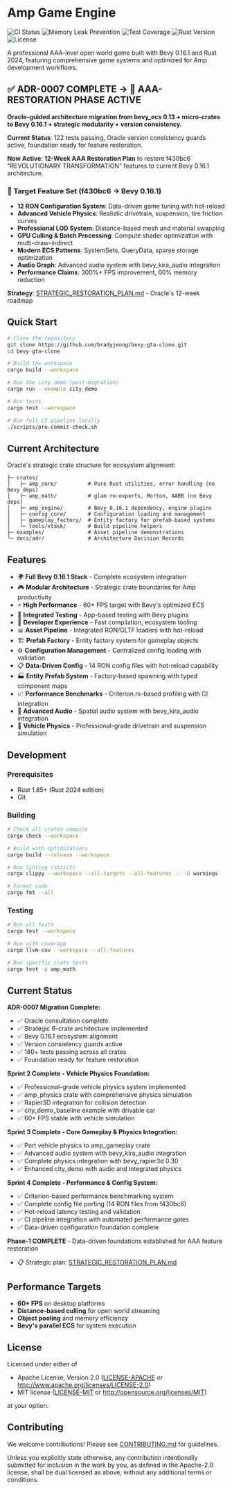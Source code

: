 # Amp Game Engine

![CI Status](https://github.com/bradyjeong/bevy-gta-clone/workflows/CI/badge.svg)
![Memory Leak Prevention](https://github.com/bradyjeong/bevy-gta-clone/workflows/Memory%20Leak%20Prevention/badge.svg)
![Test Coverage](https://codecov.io/gh/bradyjeong/bevy-gta-clone/branch/main/graph/badge.svg)
![Rust Version](https://img.shields.io/badge/rust-1.85+-blue.svg)
![License](https://img.shields.io/badge/license-MIT%20OR%20Apache--2.0-blue.svg)

A professional AAA-level open world game built with Bevy 0.16.1 and Rust 2024, featuring comprehensive game systems and optimized for Amp development workflows.

## ✅ ADR-0007 COMPLETE → 🎯 AAA-RESTORATION PHASE ACTIVE

**Oracle-guided architecture migration from bevy_ecs 0.13 + micro-crates to Bevy 0.16.1 + strategic modularity + version consistency.**

**Current Status**: 122 tests passing, Oracle version consistency guards active, foundation ready for feature restoration.

**Now Active**: **12-Week AAA Restoration Plan** to restore f430bc6 "REVOLUTIONARY TRANSFORMATION" features to current Bevy 0.16.1 architecture.

### 🚀 Target Feature Set (f430bc6 → Bevy 0.16.1)
- **12 RON Configuration System**: Data-driven game tuning with hot-reload
- **Advanced Vehicle Physics**: Realistic drivetrain, suspension, tire friction curves
- **Professional LOD System**: Distance-based mesh and material swapping
- **GPU Culling & Batch Processing**: Compute shader optimization with multi-draw-indirect
- **Modern ECS Patterns**: SystemSets, QueryData, sparse storage optimization
- **Audio Graph**: Advanced audio system with bevy_kira_audio integration
- **Performance Claims**: 300%+ FPS improvement, 60% memory reduction

**Strategy**: [STRATEGIC_RESTORATION_PLAN.md](docs/STRATEGIC_RESTORATION_PLAN.md) - Oracle's 12-week roadmap

## Quick Start

```bash
# Clone the repository
git clone https://github.com/bradyjeong/bevy-gta-clone.git
cd bevy-gta-clone

# Build the workspace
cargo build --workspace

# Run the city demo (post-migration)
cargo run --example city_demo

# Run tests
cargo test --workspace

# Run full CI pipeline locally
./scripts/pre-commit-check.sh
```

## Current Architecture

Oracle's strategic crate structure for ecosystem alignment:

```
├─ crates/
│   ├─ amp_core/          # Pure Rust utilities, error handling (no Bevy deps)
│   ├─ amp_math/          # glam re-exports, Morton, AABB (no Bevy deps)  
│   ├─ amp_engine/        # Bevy 0.16.1 dependency, engine plugins
│   ├─ config_core/       # Configuration loading and management
│   ├─ gameplay_factory/  # Entity factory for prefab-based systems
│   └─ tools/xtask/       # Build pipeline helpers
├─ examples/              # Asset pipeline demonstrations
└─ docs/adr/              # Architecture Decision Records
```

## Features

- 🌍 **Full Bevy 0.16.1 Stack** - Complete ecosystem integration
- 🎮 **Modular Architecture** - Strategic crate boundaries for Amp productivity  
- ⚡ **High Performance** - 60+ FPS target with Bevy's optimized ECS
- 🧪 **Integrated Testing** - App-based testing with Bevy plugins
- 🔧 **Developer Experience** - Fast compilation, ecosystem tooling
- 📊 **Asset Pipeline** - Integrated RON/GLTF loaders with hot-reload
- 🏗️ **Prefab Factory** - Entity factory system for gameplay objects
- ⚙️ **Configuration Management** - Centralized config loading with validation
- 📋 **Data-Driven Config** - 14 RON config files with hot-reload capability
- 🏭 **Entity Prefab System** - Factory-based spawning with typed component maps
- 📈 **Performance Benchmarks** - Criterion.rs-based profiling with CI integration
- 🎵 **Advanced Audio** - Spatial audio system with bevy_kira_audio integration
- 🚗 **Vehicle Physics** - Professional-grade drivetrain and suspension simulation

## Development

### Prerequisites

- Rust 1.85+ (Rust 2024 edition)
- Git

### Building

```bash
# Check all crates compile
cargo check --workspace

# Build with optimizations
cargo build --release --workspace

# Run linting (strict)
cargo clippy --workspace --all-targets --all-features -- -D warnings

# Format code
cargo fmt --all
```

### Testing

```bash
# Run all tests
cargo test --workspace

# Run with coverage
cargo llvm-cov --workspace --all-features

# Run specific crate tests
cargo test -p amp_math
```

## Current Status

**ADR-0007 Migration Complete:**
- ✅ Oracle consultation complete
- ✅ Strategic 6-crate architecture implemented  
- ✅ Bevy 0.16.1 ecosystem alignment
- ✅ Version consistency guards active
- ✅ 180+ tests passing across all crates
- ✅ Foundation ready for feature restoration

**Sprint 2 Complete - Vehicle Physics Foundation:**
- ✅ Professional-grade vehicle physics system implemented
- ✅ amp_physics crate with comprehensive physics simulation
- ✅ Rapier3D integration for collision detection
- ✅ city_demo_baseline example with drivable car
- ✅ 60+ FPS stable with vehicle simulation

**Sprint 3 Complete - Core Gameplay & Physics Integration:**
- ✅ Port vehicle physics to amp_gameplay crate
- ✅ Advanced audio system with bevy_kira_audio integration
- ✅ Complete physics integration with bevy_rapier3d 0.30
- ✅ Enhanced city_demo with audio and integrated physics

**Sprint 4 Complete - Performance & Config System:**
- ✅ Criterion-based performance benchmarking system
- ✅ Complete config file porting (14 RON files from f430bc6)
- ✅ Hot-reload latency testing and validation
- ✅ CI pipeline integration with automated performance gates
- ✅ Data-driven configuration foundation complete

**Phase-1 COMPLETE** - Data-driven foundations established for AAA feature restoration
- 📋 Strategic plan: [STRATEGIC_RESTORATION_PLAN.md](docs/STRATEGIC_RESTORATION_PLAN.md)

## Performance Targets

- **60+ FPS** on desktop platforms
- **Distance-based culling** for open world streaming
- **Object pooling** and memory efficiency
- **Bevy's parallel ECS** for system execution

## License

Licensed under either of

- Apache License, Version 2.0 ([LICENSE-APACHE](LICENSE-APACHE) or http://www.apache.org/licenses/LICENSE-2.0)
- MIT license ([LICENSE-MIT](LICENSE-MIT) or http://opensource.org/licenses/MIT)

at your option.

## Contributing

We welcome contributions! Please see [CONTRIBUTING.md](CONTRIBUTING.md) for guidelines.

Unless you explicitly state otherwise, any contribution intentionally submitted for inclusion in the work by you, as defined in the Apache-2.0 license, shall be dual licensed as above, without any additional terms or conditions.
